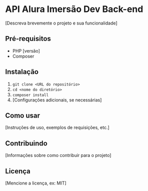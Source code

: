 
# API Alura Imersão Dev Back-end

[Descreva brevemente o projeto e sua funcionalidade]

## Pré-requisitos

* PHP [versão]
* Composer

## Instalação

1. `git clone <URL do repositório>`
2. `cd <nome do diretório>`
3. `composer install`
4. [Configurações adicionais, se necessárias]

## Como usar

[Instruções de uso, exemplos de requisições, etc.]

## Contribuindo

[Informações sobre como contribuir para o projeto]

## Licença

[Mencione a licença, ex: MIT]
